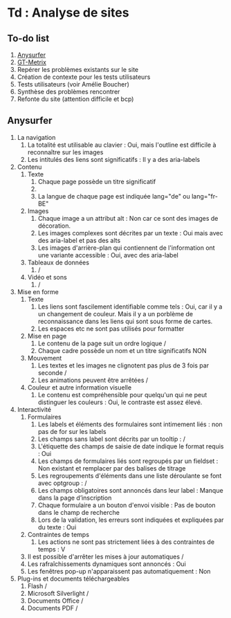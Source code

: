 # Td : Analyse de sites 

## To-do list

1. [Anysurfer](https://www.anysurfer.be/fr/en-pratique/directives)
1. [GT-Metrix](https://gtmetrix.com/)
1. Repérer les problèmes existants sur le site
1. Création de contexte pour les tests utilisateurs
1. Tests utilisateurs (voir Amélie Boucher)
1. Synthèse des problèmes rencontrer
1. Refonte du site (attention difficile et bcp)

## Anysurfer

1. La navigation
	1. La totalité est utilisable au clavier : Oui, mais l'outline est difficile à reconnaître sur les images
	1. Les intitulés des liens sont significatifs : Il y a des aria-labels
1. Contenu
	1. Texte
		1. Chaque page possède un titre significatif
		1. 
		1. La langue de chaque page est indiquée lang="de" ou lang="fr-BE"
	1. Images
		1. Chaque image a un attribut alt : Non car ce sont des images de décoration.
		1. Les images complexes sont décrites par un texte : Oui mais avec des aria-label et pas des alts
		1. Les images d'arrière-plan qui contiennent de l'information ont une variante accessible : Oui, avec des aria-label
	1. Tableaux de données 
		1. /
	1. Vidéo et sons
		1. /
1. Mise en forme
	1. Texte
		1. Les liens sont fascilement identifiable comme tels : Oui, car il y a un changement de couleur. Mais il y a un porblème de reconnaissance dans les liens qui sont sous forme de cartes.
		1. Les espaces etc ne sont pas utilisés pour formatter
	1. Mise en page
    	1. Le contenu de la page suit un ordre logique /
    	1. Chaque cadre possède un nom et un titre significatifs NON
	1. Mouvement
    	1. Les textes et les images ne clignotent pas plus de 3 fois par seconde /
    	1. Les animations peuvent être arrêtées /
	1. Couleur et autre information visuelle
		1. Le contenu est compréhensible pour quelqu'un qui ne peut distinguer les couleurs : Oui, le contraste est assez élevé.
1. Interactivité
    1. Formulaires
        1. Les labels et éléments des formulaires sont intimement liés : non pas de for sur les labels
        1. Les champs sans label sont décrits par un tooltip : /
        1. L'étiquette des champs de saisie de date indique le format requis : Oui
        1. Les champs de formulaires liés sont regroupés par un fieldset : Non existant et remplacer par des balises de titrage
        1. Les regroupements d'éléments dans une liste déroulante se font avec optgroup : /
        1. Les champs obligatoires sont annoncés dans leur label : Manque dans la page d’inscription
        1. Chaque formulaire a un bouton d'envoi visible : Pas de bouton dans le champ de recherche
        1. Lors de la validation, les erreurs sont indiquées et expliquées par du texte : Oui
    1. Contraintes de temps
        1. Les actions ne sont pas strictement liées à des contraintes de temps : V
    1. Il est possible d'arrêter les mises à jour automatiques  /
    1. Les rafraîchissements dynamiques sont annoncés : Oui
    1. Les fenêtres pop-up n'apparaissent pas automatiquement : Non
1. Plug-ins et documents téléchargeables
    1. Flash /
    1. Microsoft Silverlight /
    1. Documents Office /
    1. Documents PDF /

